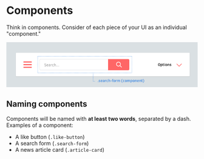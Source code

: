 Components
==========

Think in components. Consider of each piece of your UI as an individual "component."

![](images/component-example.png)

## Naming components
Components will be named with **at least two words**, separated by a dash. Examples of a component:

  * A like button (`.like-button`)
  * A search form (`.search-form`)
  * A news article card (`.article-card`)
